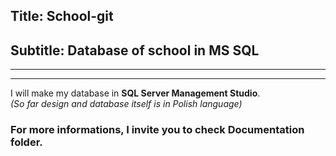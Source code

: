 ## Title: School-git
## Subtitle: Database of school in MS SQL

---
---

I will make my database in **SQL Server Management Studio**.<br>
*(So far design and database itself is in Polish language)*




### For more informations, I invite you to check **Documentation** folder.